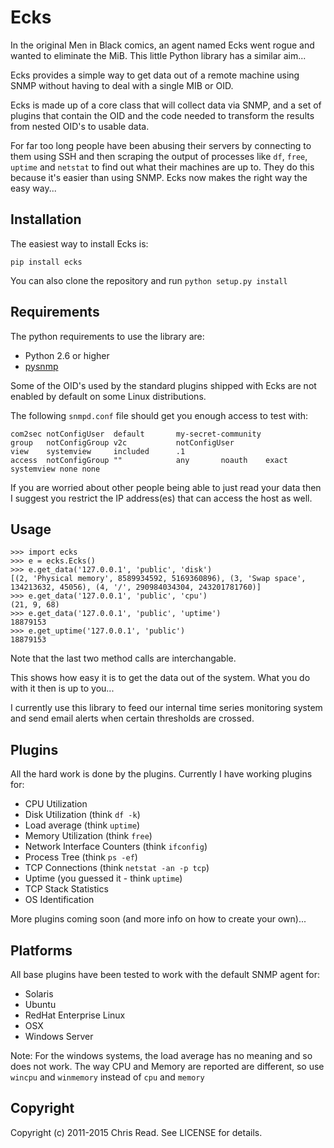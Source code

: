 # Ecks

In the original Men in Black comics, an agent named Ecks went rogue and wanted to eliminate the MiB. This little 
Python library has a similar aim...

Ecks provides a simple way to get data out of a remote machine using SNMP without having to deal with a single MIB 
or OID.

Ecks is made up of a core class that will collect data via SNMP, 
and a set of plugins that contain the OID and the code needed to
transform the results from nested OID's to usable data.

For far too long people have been abusing their servers by connecting to them using SSH 
and then scraping the output of processes like `df`, `free`, `uptime` and `netstat` to find out what their
machines are up to. They do this because it's easier than using SNMP. Ecks now makes the right way the easy way...

## Installation

The easiest way to install Ecks is:

```shell
pip install ecks
```

You can also clone the repository and run `python setup.py install`

## Requirements

The python requirements to use the library are:

* Python 2.6 or higher
* [pysnmp](http://pysnmp.sourceforge.net/)

Some of the OID's used by the standard plugins shipped with Ecks are not enabled by default on some Linux distributions.

The following `snmpd.conf` file should get you enough access to test with:

    com2sec notConfigUser  default       my-secret-community
    group   notConfigGroup v2c           notConfigUser
    view    systemview     included      .1
    access  notConfigGroup ""            any       noauth    exact  systemview none none

If you are worried about other people being able to just read your data then I suggest you restrict the IP address(es)
that can access the host as well.


## Usage

```
>>> import ecks
>>> e = ecks.Ecks()
>>> e.get_data('127.0.0.1', 'public', 'disk')
[(2, 'Physical memory', 8589934592, 5169360896), (3, 'Swap space', 134213632, 45056), (4, '/', 290984034304, 243201781760)]
>>> e.get_data('127.0.0.1', 'public', 'cpu')
(21, 9, 68)
>>> e.get_data('127.0.0.1', 'public', 'uptime')
18879153
>>> e.get_uptime('127.0.0.1', 'public')
18879153
```

Note that the last two method calls are interchangable.

This shows how easy it is to get the data out of the system. What you do with it then is up to you...

I currently use this library to feed our internal time series monitoring system and send email alerts 
when certain thresholds are crossed.

## Plugins

All the hard work is done by the plugins. Currently I have working plugins for:

* CPU Utilization 
* Disk Utilization (think `df -k`)
* Load average (think `uptime`)
* Memory Utilization (think `free`)
* Network Interface Counters (think `ifconfig`)
* Process Tree (think `ps -ef`)
* TCP Connections (think `netstat -an -p tcp`)
* Uptime (you guessed it - think `uptime`)
* TCP Stack Statistics
* OS Identification

More plugins coming soon (and more info on how to create your own)...

## Platforms

All base plugins have been tested to work with the default SNMP agent for:

* Solaris
* Ubuntu
* RedHat Enterprise Linux
* OSX
* Windows Server

Note: For the windows systems, the load average has no meaning and so does not work.
The way CPU and Memory are reported are different, so use `wincpu` and `winmemory` instead of `cpu` and `memory` 

## Copyright

Copyright (c) 2011-2015 Chris Read. See LICENSE for details.
